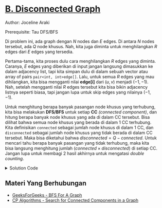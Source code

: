 # [B. Disconnected Graph](https://tlx.toki.id/courses/competitive/chapters/09/problems/B)

Author: Joceline Araki

Prerequisite: Tau DFS/BFS

Di problem ini, ada graph dengan $N$ nodes dan $E$ edges. Di antara $N$ nodes tersebut, ada $Q$ node khusus. Nah, kita juga diminta untuk menghilangkan $R$ edges dari $E$ edges yang tersedia. 

Pertama-tama, kita proses dulu cara menghilangkan $R$ edges yang diminta. Caranya, $E$ edges yang diberikan di input jangan langsung dimasukkan ke dalam adjacency list, tapi kita simpan dulu di dalam sebuah vector atau array of pairs `pair<int, int>edge[]`. Lalu, untuk semua $R$ edges yang mau dihilangkan, kita bisa mengganti nilai **edge[i]** dari $(u, v)$ menjadi $(-1, -1)$. Nah, setelah mengganti nilai $R$ edges tersebut kita bisa bikin adjacency listnya seperti biasa, tapi jangan lupa untuk skip edges yang nilainya $(-1, -1)$.

Untuk menghitung berapa banyak pasangan node khusus yang terhubung, kita bisa melakukan **DFS/BFS** untuk setiap **CC** _(connected component)_, dan hitung berapa banyak node khusus yang ada di dalam CC tersebut. Bisa dilihat bahwa semua node khusus yang berada di dalam $1$ CC terhubung. Kita definisikan `connected` sebagai jumlah node khusus di dalam $1$ CC, dan `disconnected` sebagai jumlah node khusus yang tidak berada di dalam CC  tersebut. Maka bisa diketahui bahwa $disconnected = Q - connected$. Untuk mencari tahu berapa banyak pasangan yang tidak terhubung, maka kita bisa langsung menghitung jumlah $(connected \times disconnected)$ di setiap CC. Jangan lupa untuk membagi $2$ hasil akhirnya untuk mengatasi _double counting_. 

<details>
  <summary>Solution Code</summary>

```c++
#include <bits/stdc++.h>

using namespace std;
using ll = long long;

const int MAXN = 50002;
vector<int> adj[MAXN];
bool vis[MAXN], khusus[MAXN];

void init(int n) {
  for (int i = 1; i <= n; i++) {
    adj[i].clear();
    vis[i] = khusus[i] = false;
  }
}

ll dfs(int cur) {
  ll ret = khusus[cur];
  vis[cur] = true;

  for (auto &nxt : adj[cur]) {
    if (vis[nxt]) continue;
    ret += dfs(nxt);
  }

  return ret;
}

void solve() {
  int N, E, Q, R;
  cin >> N >> E >> Q >> R;
  init(N);

  vector<pair<int, int>> edge(E + 1);
  for (int i = 1; i <= E; i++) cin >> edge[i].first >> edge[i].second;
  for (int i = 1; i <= Q; i++) {
    int x;
    cin >> x;
    khusus[x] = true;
  }

  for (int i = 1; i <= R; i++) {
    int x;
    cin >> x;
    edge[x] = {-1, -1};
  }

  for (int i = 1; i <= E; i++) {
    if (edge[i].first == -1) continue;
    adj[edge[i].first].push_back(edge[i].second);
    adj[edge[i].second].push_back(edge[i].first);
  }

  ll ans = 0;
  for (int i = 1; i <= N; i++) {
    if (!vis[i]) {
      ll connected = dfs(i);
      ll disconnected = Q - connected;
      ans += connected * disconnected;
    }
  }

  ans /= 2LL;
  cout << ans << '\n';
}

int main() {
  ios_base::sync_with_stdio(0);
  cin.tie(0);
  cout.tie(0);
  int tc;
  cin >> tc;
  while (tc--) {
    solve();
  }

  return 0;
}
```
</details>

## Materi Yang Berhubungan
- [GeeksForGeeks - BFS For A Graph](https://www.geeksforgeeks.org/breadth-first-search-or-bfs-for-a-graph/)
- [CP Algorithms - Search for Connected Components in a Graph](https://cp-algorithms.com/graph/search-for-connected-components.html)